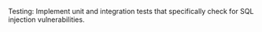 
Testing: Implement unit and integration tests that specifically check for SQL injection vulnerabilities.